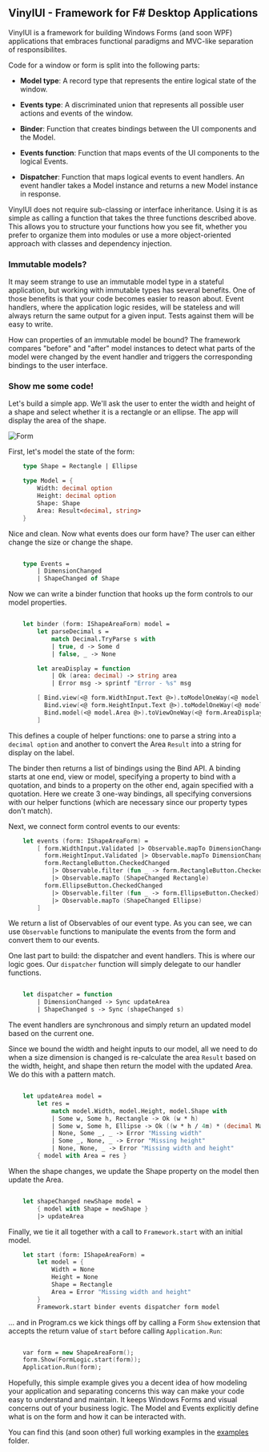 ## VinylUI - Framework for F# Desktop Applications

VinylUI is a framework for building Windows Forms (and soon WPF) applications that embraces functional paradigms and MVC-like separation of responsibilites.

Code for a window or form is split into the following parts:

- **Model type**: A record type that represents the entire logical state of the window.

- **Events type**: A discriminated union that represents all possible user actions and events of the window.

- **Binder**: Function that creates bindings between the UI components and the Model.

- **Events function**: Function that maps events of the UI components to the logical Events.

- **Dispatcher**: Function that maps logical events to event handlers. An event handler takes a Model instance and returns a new Model instance in response.

VinylUI does not require sub-classing or interface inheritance. Using it is as simple as calling a function that takes the three functions described above. This allows you to structure your functions how you see fit, whether you prefer to organize them into modules or use a more object-oriented approach with classes and dependency injection.

### Immutable models?

It may seem strange to use an immutable model type in a stateful application, but working with immutable types has several benefits. One of those benefits is that your code becomes easier to reason about. Event handlers, where the application logic resides, will be stateless and will always return the same output for a given input. Tests against them will be easy to write.

How can properties of an immutable model be bound? The framework compares "before" and "after" model instances to detect what parts of the model were changed by the event handler and triggers the corresponding bindings to the user interface.

### Show me some code!

Let's build a simple app. We'll ask the user to enter the width and height of a shape and select whether it is a rectangle or an ellipse. The app will display the area of the shape.

![Form](examples/ShapeArea/form.png)

First, let's model the state of the form:

```fsharp
    type Shape = Rectangle | Ellipse

    type Model = {
        Width: decimal option
        Height: decimal option
        Shape: Shape
        Area: Result<decimal, string>
    }
```

Nice and clean. Now what events does our form have? The user can either change the size or change the shape.

```fsharp

    type Events =
        | DimensionChanged
        | ShapeChanged of Shape
```

Now we can write a binder function that hooks up the form controls to our model properties.

```fsharp

    let binder (form: IShapeAreaForm) model =
        let parseDecimal s =
            match Decimal.TryParse s with
            | true, d -> Some d
            | false, _ -> None

        let areaDisplay = function
            | Ok (area: decimal) -> string area
            | Error msg -> sprintf "Error - %s" msg

        [ Bind.view(<@ form.WidthInput.Text @>).toModelOneWay(<@ model.Width @>, parseDecimal)
          Bind.view(<@ form.HeightInput.Text @>).toModelOneWay(<@ model.Height @>, parseDecimal)
          Bind.model(<@ model.Area @>).toViewOneWay(<@ form.AreaDisplay.Text @>, areaDisplay)
        ]
```

This defines a couple of helper functions: one to parse a string into a `decimal option` and another to convert the Area `Result` into a string for display on the label.

The binder then returns a list of bindings using the Bind API. A binding starts at one end, view or model, specifying a property to bind with a quotation, and binds to a property on the other end, again specified with a quotation. Here we create 3 one-way bindings, all specifying conversions with our helper functions (which are necessary since our property types don't match).

Next, we connect form control events to our events:

```fsharp
    let events (form: IShapeAreaForm) =
        [ form.WidthInput.Validated |> Observable.mapTo DimensionChanged
          form.HeightInput.Validated |> Observable.mapTo DimensionChanged
          form.RectangleButton.CheckedChanged
            |> Observable.filter (fun _ -> form.RectangleButton.Checked)
            |> Observable.mapTo (ShapeChanged Rectangle)
          form.EllipseButton.CheckedChanged
            |> Observable.filter (fun _ -> form.EllipseButton.Checked)
            |> Observable.mapTo (ShapeChanged Ellipse)
        ]
```

We return a list of Observables of our event type. As you can see, we can use `Observable` functions to manipulate the events from the form and convert them to our events.

One last part to build: the dispatcher and event handlers. This is where our logic goes. Our `dispatcher` function will simply delegate to our handler functions.

```fsharp

    let dispatcher = function
        | DimensionChanged -> Sync updateArea
        | ShapeChanged s -> Sync (shapeChanged s)
```

The event handlers are synchronous and simply return an updated model based on the current one.

Since we bound the width and height inputs to our model, all we need to do when a size dimension is changed is re-calculate the area `Result` based on the width, height, and shape then return the model with the updated Area. We do this with a pattern match.

```fsharp

    let updateArea model =
        let res =
            match model.Width, model.Height, model.Shape with
            | Some w, Some h, Rectangle -> Ok (w * h)
            | Some w, Some h, Ellipse -> Ok ((w * h / 4m) * (decimal Math.PI))
            | None, Some _, _ -> Error "Missing width"
            | Some _, None, _ -> Error "Missing height"
            | None, None, _ -> Error "Missing width and height"
        { model with Area = res }
```

When the shape changes, we update the Shape property on the model then update the Area.

```fsharp

    let shapeChanged newShape model =
        { model with Shape = newShape }
        |> updateArea
```

Finally, we tie it all together with a call to `Framework.start` with an initial model.

```fsharp
    let start (form: IShapeAreaForm) =
        let model = {
            Width = None
            Height = None
            Shape = Rectangle
            Area = Error "Missing width and height"
        }
        Framework.start binder events dispatcher form model
```

... and in Program.cs we kick things off by calling a Form `Show` extension that accepts the return value of `start` before calling `Application.Run`:

```fsharp

    var form = new ShapeAreaForm();
    form.Show(FormLogic.start(form));
    Application.Run(form);
```

Hopefully, this simple example gives you a decent idea of how modeling your application and separating concerns this way can make your code easy to understand and maintain. It keeps Windows Forms and visual concerns out of your business logic. The Model and Events explicitly define what is on the form and how it can be interacted with.

You can find this (and soon other) full working examples in the [examples](examples/) folder.
